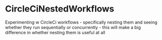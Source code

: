 # CircleCiNestedWorkflows

Experimenting w CircleCi workflows - specifically nesting them and seeing whether they run sequentially or concurrently - this will make a big difference in whether nesting them is useful at all 
